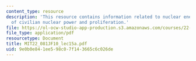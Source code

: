 ```yaml
---
content_type: resource
description: 'This resource contains information related to nuclear energy III: Expansion
  of civilian nuclear power and proliferation.'
file: https://ol-ocw-studio-app-production.s3.amazonaws.com/courses/22-081j-introduction-to-sustainable-energy-fall-2010/9e0b0e841ee598c07f143665c6c026de_MIT22_081JF10_lec15a.pdf
file_type: application/pdf
resourcetype: Document
title: MIT22_081JF10_lec15a.pdf
uid: 9e0b0e84-1ee5-98c0-7f14-3665c6c026de
---
```

